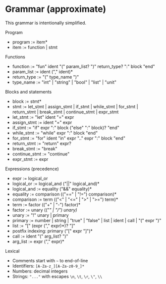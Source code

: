 # Grammar (approximate)

This grammar is intentionally simplified.

Program
- program := item*
- item := function | stmt

Functions
- function := "fun" ident "(" param_list? ")" return_type? ":" block "end"
- param_list := ident ("," ident)*
- return_type := "(" type_name ")"
- type_name := "int" | "string" | "bool" | "list" | "unit"

Blocks and statements
- block := stmt*
- stmt := let_stmt | assign_stmt | if_stmt | while_stmt | for_stmt | return_stmt | break_stmt | continue_stmt | expr_stmt
- let_stmt := "let" ident "=" expr
- assign_stmt := ident "=" expr
- if_stmt := "if" expr ":" block ("else" ":" block)? "end"
- while_stmt := "while" expr ":" block "end"
- for_stmt := "for" ident "in" expr ".." expr ":" block "end"
- return_stmt := "return" expr?
- break_stmt := "break"
- continue_stmt := "continue"
- expr_stmt := expr

Expressions (precedence)
- expr := logical_or
- logical_or := logical_and ("||" logical_and)*
- logical_and := equality ("&&" equality)*
- equality := comparison (("==" | "!=") comparison)*
- comparison := term (("<" | "<=" | ">" | ">=") term)*
- term := factor (("+" | "-") factor)*
- factor := unary (("*" | "/") unary)*
- unary := "!" unary | primary
- primary := number | string | "true" | "false" | list | ident | call | "(" expr ")"
- list := "[" (expr ("," expr)*)? "]"
- postfix indexing: primary ("[" expr "]")*
- call := ident "(" arg_list? ")"
- arg_list := expr ("," expr)*

Lexical
- Comments start with `~` to end-of-line
- Identifiers: `[A-Za-z_][A-Za-z0-9_]*`
- Numbers: decimal integers
- Strings: `"..."` with escapes `\n`, `\t`, `\r`, `\"`, `\\`

